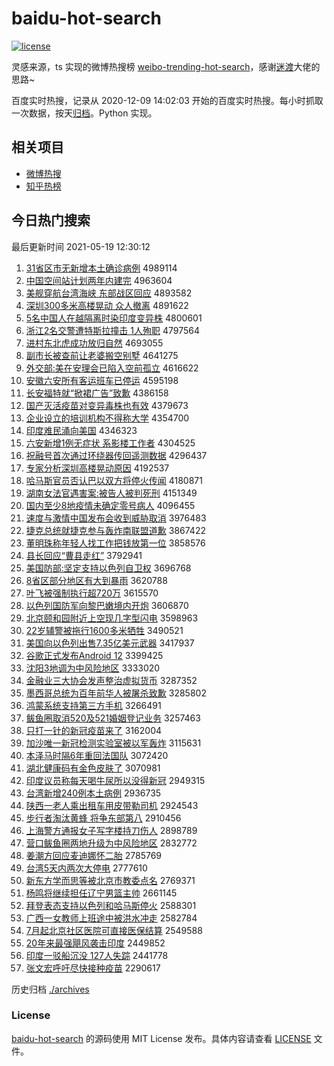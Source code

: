 # baidu-hot-search

[![license](https://img.shields.io/github/license/Arrackisarookie/baidu-hot-search)](https://github.com/Arrackisarookie/baidu-hot-search/blob/master/LICENSE)

灵感来源，ts 实现的微博热搜榜 [weibo-trending-hot-search](https://github.com/justjavac/weibo-trending-hot-search)，感谢[迷渡](https://github.com/justjavac)大佬的思路~

百度实时热搜，记录从 2020-12-09 14:02:03 开始的百度实时热搜。每小时抓取一次数据，按天[归档](./archives)。Python 实现。

## 相关项目
+ [微博热搜](https://github.com/Arrackisarookie/weibo-hot-search)
+ [知乎热榜](https://github.com/Arrackisarookie/zhihu-top-search)

## 今日热门搜索

<!-- Rank Begin -->

最后更新时间 2021-05-19 12:30:12

1. [31省区市无新增本土确诊病例](http://www.baidu.com/baidu?cl=3&tn=SE_baiduhomet8_jmjb7mjw&rsv_dl=fyb_top&fr=top1000&wd=31%CA%A1%C7%F8%CA%D0%CE%DE%D0%C2%D4%F6%B1%BE%CD%C1%C8%B7%D5%EF%B2%A1%C0%FD) 4989114
1. [中国空间站计划两年内建完](http://www.baidu.com/baidu?cl=3&tn=SE_baiduhomet8_jmjb7mjw&rsv_dl=fyb_top&fr=top1000&wd=%D6%D0%B9%FA%BF%D5%BC%E4%D5%BE%BC%C6%BB%AE%C1%BD%C4%EA%C4%DA%BD%A8%CD%EA) 4963604
1. [美舰穿航台湾海峡 东部战区回应](http://www.baidu.com/baidu?cl=3&tn=SE_baiduhomet8_jmjb7mjw&rsv_dl=fyb_top&fr=top1000&wd=%C3%C0%BD%A2%B4%A9%BA%BD%CC%A8%CD%E5%BA%A3%CF%BF%20%B6%AB%B2%BF%D5%BD%C7%F8%BB%D8%D3%A6) 4893582
1. [深圳300多米高楼晃动 众人撤离](http://www.baidu.com/baidu?cl=3&tn=SE_baiduhomet8_jmjb7mjw&rsv_dl=fyb_top&fr=top1000&wd=%C9%EE%DB%DA300%B6%E0%C3%D7%B8%DF%C2%A5%BB%CE%B6%AF%20%D6%DA%C8%CB%B3%B7%C0%EB) 4891622
1. [5名中国人在越隔离时染印度变异株](http://www.baidu.com/baidu?cl=3&tn=SE_baiduhomet8_jmjb7mjw&rsv_dl=fyb_top&fr=top1000&wd=5%C3%FB%D6%D0%B9%FA%C8%CB%D4%DA%D4%BD%B8%F4%C0%EB%CA%B1%C8%BE%D3%A1%B6%C8%B1%E4%D2%EC%D6%EA) 4800601
1. [浙江2名交警遭特斯拉撞击 1人殉职](http://www.baidu.com/baidu?cl=3&tn=SE_baiduhomet8_jmjb7mjw&rsv_dl=fyb_top&fr=top1000&wd=%D5%E3%BD%AD2%C3%FB%BD%BB%BE%AF%D4%E2%CC%D8%CB%B9%C0%AD%D7%B2%BB%F7%201%C8%CB%D1%B3%D6%B0) 4797564
1. [进村东北虎成功放归自然](http://www.baidu.com/baidu?cl=3&tn=SE_baiduhomet8_jmjb7mjw&rsv_dl=fyb_top&fr=top1000&wd=%BD%F8%B4%E5%B6%AB%B1%B1%BB%A2%B3%C9%B9%A6%B7%C5%B9%E9%D7%D4%C8%BB) 4693055
1. [副市长被查前让老婆搬空别墅](http://www.baidu.com/baidu?cl=3&tn=SE_baiduhomet8_jmjb7mjw&rsv_dl=fyb_top&fr=top1000&wd=%B8%B1%CA%D0%B3%A4%B1%BB%B2%E9%C7%B0%C8%C3%C0%CF%C6%C5%B0%E1%BF%D5%B1%F0%CA%FB) 4641275
1. [外交部:美在安理会已陷入空前孤立](http://www.baidu.com/baidu?cl=3&tn=SE_baiduhomet8_jmjb7mjw&rsv_dl=fyb_top&fr=top1000&wd=%CD%E2%BD%BB%B2%BF%3A%C3%C0%D4%DA%B0%B2%C0%ED%BB%E1%D2%D1%CF%DD%C8%EB%BF%D5%C7%B0%B9%C2%C1%A2) 4616622
1. [安徽六安所有客运班车已停运](http://www.baidu.com/baidu?cl=3&tn=SE_baiduhomet8_jmjb7mjw&rsv_dl=fyb_top&fr=top1000&wd=%B0%B2%BB%D5%C1%F9%B0%B2%CB%F9%D3%D0%BF%CD%D4%CB%B0%E0%B3%B5%D2%D1%CD%A3%D4%CB) 4595198
1. [长安福特就“掀裙广告”致歉](http://www.baidu.com/baidu?cl=3&tn=SE_baiduhomet8_jmjb7mjw&rsv_dl=fyb_top&fr=top1000&wd=%B3%A4%B0%B2%B8%A3%CC%D8%BE%CD%A1%B0%CF%C6%C8%B9%B9%E3%B8%E6%A1%B1%D6%C2%C7%B8) 4386158
1. [国产灭活疫苗对变异毒株也有效](http://www.baidu.com/baidu?cl=3&tn=SE_baiduhomet8_jmjb7mjw&rsv_dl=fyb_top&fr=top1000&wd=%B9%FA%B2%FA%C3%F0%BB%EE%D2%DF%C3%E7%B6%D4%B1%E4%D2%EC%B6%BE%D6%EA%D2%B2%D3%D0%D0%A7) 4379673
1. [企业设立的培训机构不得称大学](http://www.baidu.com/baidu?cl=3&tn=SE_baiduhomet8_jmjb7mjw&rsv_dl=fyb_top&fr=top1000&wd=%C6%F3%D2%B5%C9%E8%C1%A2%B5%C4%C5%E0%D1%B5%BB%FA%B9%B9%B2%BB%B5%C3%B3%C6%B4%F3%D1%A7) 4354700
1. [印度难民涌向美国](http://www.baidu.com/baidu?cl=3&tn=SE_baiduhomet8_jmjb7mjw&rsv_dl=fyb_top&fr=top1000&wd=%D3%A1%B6%C8%C4%D1%C3%F1%D3%BF%CF%F2%C3%C0%B9%FA) 4346323
1. [六安新增1例无症状 系影楼工作者](http://www.baidu.com/baidu?cl=3&tn=SE_baiduhomet8_jmjb7mjw&rsv_dl=fyb_top&fr=top1000&wd=%C1%F9%B0%B2%D0%C2%D4%F61%C0%FD%CE%DE%D6%A2%D7%B4%20%CF%B5%D3%B0%C2%A5%B9%A4%D7%F7%D5%DF) 4304525
1. [祝融号首次通过环绕器传回遥测数据](http://www.baidu.com/baidu?cl=3&tn=SE_baiduhomet8_jmjb7mjw&rsv_dl=fyb_top&fr=top1000&wd=%D7%A3%C8%DA%BA%C5%CA%D7%B4%CE%CD%A8%B9%FD%BB%B7%C8%C6%C6%F7%B4%AB%BB%D8%D2%A3%B2%E2%CA%FD%BE%DD) 4296437
1. [专家分析深圳高楼晃动原因](http://www.baidu.com/baidu?cl=3&tn=SE_baiduhomet8_jmjb7mjw&rsv_dl=fyb_top&fr=top1000&wd=%D7%A8%BC%D2%B7%D6%CE%F6%C9%EE%DB%DA%B8%DF%C2%A5%BB%CE%B6%AF%D4%AD%D2%F2) 4192537
1. [哈马斯官员否认巴以双方将停火传闻](http://www.baidu.com/baidu?cl=3&tn=SE_baiduhomet8_jmjb7mjw&rsv_dl=fyb_top&fr=top1000&wd=%B9%FE%C2%ED%CB%B9%B9%D9%D4%B1%B7%F1%C8%CF%B0%CD%D2%D4%CB%AB%B7%BD%BD%AB%CD%A3%BB%F0%B4%AB%CE%C5) 4180871
1. [湖南女法官遇害案:被告人被判死刑](http://www.baidu.com/baidu?cl=3&tn=SE_baiduhomet8_jmjb7mjw&rsv_dl=fyb_top&fr=top1000&wd=%BA%FE%C4%CF%C5%AE%B7%A8%B9%D9%D3%F6%BA%A6%B0%B8%3A%B1%BB%B8%E6%C8%CB%B1%BB%C5%D0%CB%C0%D0%CC) 4151349
1. [国内至少8地疫情未确定零号病人](http://www.baidu.com/baidu?cl=3&tn=SE_baiduhomet8_jmjb7mjw&rsv_dl=fyb_top&fr=top1000&wd=%B9%FA%C4%DA%D6%C1%C9%D98%B5%D8%D2%DF%C7%E9%CE%B4%C8%B7%B6%A8%C1%E3%BA%C5%B2%A1%C8%CB) 4096455
1. [速度与激情中国发布会收到威胁取消](http://www.baidu.com/baidu?cl=3&tn=SE_baiduhomet8_jmjb7mjw&rsv_dl=fyb_top&fr=top1000&wd=%CB%D9%B6%C8%D3%EB%BC%A4%C7%E9%D6%D0%B9%FA%B7%A2%B2%BC%BB%E1%CA%D5%B5%BD%CD%FE%D0%B2%C8%A1%CF%FB) 3976483
1. [捷克总统就捷克参与轰炸南联盟道歉](http://www.baidu.com/baidu?cl=3&tn=SE_baiduhomet8_jmjb7mjw&rsv_dl=fyb_top&fr=top1000&wd=%BD%DD%BF%CB%D7%DC%CD%B3%BE%CD%BD%DD%BF%CB%B2%CE%D3%EB%BA%E4%D5%A8%C4%CF%C1%AA%C3%CB%B5%C0%C7%B8) 3867422
1. [董明珠称年轻人找工作把钱放第一位](http://www.baidu.com/baidu?cl=3&tn=SE_baiduhomet8_jmjb7mjw&rsv_dl=fyb_top&fr=top1000&wd=%B6%AD%C3%F7%D6%E9%B3%C6%C4%EA%C7%E1%C8%CB%D5%D2%B9%A4%D7%F7%B0%D1%C7%AE%B7%C5%B5%DA%D2%BB%CE%BB) 3858576
1. [县长回应“曹县走红”](http://www.baidu.com/baidu?cl=3&tn=SE_baiduhomet8_jmjb7mjw&rsv_dl=fyb_top&fr=top1000&wd=%CF%D8%B3%A4%BB%D8%D3%A6%A1%B0%B2%DC%CF%D8%D7%DF%BA%EC%A1%B1) 3792941
1. [美国防部:坚定支持以色列自卫权](http://www.baidu.com/baidu?cl=3&tn=SE_baiduhomet8_jmjb7mjw&rsv_dl=fyb_top&fr=top1000&wd=%C3%C0%B9%FA%B7%C0%B2%BF%3A%BC%E1%B6%A8%D6%A7%B3%D6%D2%D4%C9%AB%C1%D0%D7%D4%CE%C0%C8%A8) 3696768
1. [8省区部分地区有大到暴雨](http://www.baidu.com/baidu?cl=3&tn=SE_baiduhomet8_jmjb7mjw&rsv_dl=fyb_top&fr=top1000&wd=8%CA%A1%C7%F8%B2%BF%B7%D6%B5%D8%C7%F8%D3%D0%B4%F3%B5%BD%B1%A9%D3%EA) 3620788
1. [叶飞被强制执行超720万](http://www.baidu.com/baidu?cl=3&tn=SE_baiduhomet8_jmjb7mjw&rsv_dl=fyb_top&fr=top1000&wd=%D2%B6%B7%C9%B1%BB%C7%BF%D6%C6%D6%B4%D0%D0%B3%AC720%CD%F2) 3615570
1. [以色列国防军向黎巴嫩境内开炮](http://www.baidu.com/baidu?cl=3&tn=SE_baiduhomet8_jmjb7mjw&rsv_dl=fyb_top&fr=top1000&wd=%D2%D4%C9%AB%C1%D0%B9%FA%B7%C0%BE%FC%CF%F2%C0%E8%B0%CD%C4%DB%BE%B3%C4%DA%BF%AA%C5%DA) 3606870
1. [北京颐和园附近上空现几字型闪电](http://www.baidu.com/baidu?cl=3&tn=SE_baiduhomet8_jmjb7mjw&rsv_dl=fyb_top&fr=top1000&wd=%B1%B1%BE%A9%D2%C3%BA%CD%D4%B0%B8%BD%BD%FC%C9%CF%BF%D5%CF%D6%BC%B8%D7%D6%D0%CD%C9%C1%B5%E7) 3598963
1. [22岁辅警被拖行1600多米牺牲](http://www.baidu.com/baidu?cl=3&tn=SE_baiduhomet8_jmjb7mjw&rsv_dl=fyb_top&fr=top1000&wd=22%CB%EA%B8%A8%BE%AF%B1%BB%CD%CF%D0%D01600%B6%E0%C3%D7%CE%FE%C9%FC) 3490521
1. [美国向以色列出售7.35亿美元武器](http://www.baidu.com/baidu?cl=3&tn=SE_baiduhomet8_jmjb7mjw&rsv_dl=fyb_top&fr=top1000&wd=%C3%C0%B9%FA%CF%F2%D2%D4%C9%AB%C1%D0%B3%F6%CA%DB7.35%D2%DA%C3%C0%D4%AA%CE%E4%C6%F7) 3417937
1. [谷歌正式发布Android 12](http://www.baidu.com/baidu?cl=3&tn=SE_baiduhomet8_jmjb7mjw&rsv_dl=fyb_top&fr=top1000&wd=%B9%C8%B8%E8%D5%FD%CA%BD%B7%A2%B2%BCAndroid%2012) 3399425
1. [沈阳3地调为中风险地区](http://www.baidu.com/baidu?cl=3&tn=SE_baiduhomet8_jmjb7mjw&rsv_dl=fyb_top&fr=top1000&wd=%C9%F2%D1%F43%B5%D8%B5%F7%CE%AA%D6%D0%B7%E7%CF%D5%B5%D8%C7%F8) 3333020
1. [金融业三大协会发声整治虚拟货币](http://www.baidu.com/baidu?cl=3&tn=SE_baiduhomet8_jmjb7mjw&rsv_dl=fyb_top&fr=top1000&wd=%BD%F0%C8%DA%D2%B5%C8%FD%B4%F3%D0%AD%BB%E1%B7%A2%C9%F9%D5%FB%D6%CE%D0%E9%C4%E2%BB%F5%B1%D2) 3287352
1. [墨西哥总统为百年前华人被屠杀致歉](http://www.baidu.com/baidu?cl=3&tn=SE_baiduhomet8_jmjb7mjw&rsv_dl=fyb_top&fr=top1000&wd=%C4%AB%CE%F7%B8%E7%D7%DC%CD%B3%CE%AA%B0%D9%C4%EA%C7%B0%BB%AA%C8%CB%B1%BB%CD%C0%C9%B1%D6%C2%C7%B8) 3285802
1. [鸿蒙系统支持第三方手机](http://www.baidu.com/baidu?cl=3&tn=SE_baiduhomet8_jmjb7mjw&rsv_dl=fyb_top&fr=top1000&wd=%BA%E8%C3%C9%CF%B5%CD%B3%D6%A7%B3%D6%B5%DA%C8%FD%B7%BD%CA%D6%BB%FA) 3266491
1. [鲅鱼圈取消520及521婚姻登记业务](http://www.baidu.com/baidu?cl=3&tn=SE_baiduhomet8_jmjb7mjw&rsv_dl=fyb_top&fr=top1000&wd=%F6%D1%D3%E3%C8%A6%C8%A1%CF%FB520%BC%B0521%BB%E9%D2%F6%B5%C7%BC%C7%D2%B5%CE%F1) 3257463
1. [只打一针的新冠疫苗来了](http://www.baidu.com/baidu?cl=3&tn=SE_baiduhomet8_jmjb7mjw&rsv_dl=fyb_top&fr=top1000&wd=%D6%BB%B4%F2%D2%BB%D5%EB%B5%C4%D0%C2%B9%DA%D2%DF%C3%E7%C0%B4%C1%CB) 3162004
1. [加沙唯一新冠检测实验室被以军轰炸](http://www.baidu.com/baidu?cl=3&tn=SE_baiduhomet8_jmjb7mjw&rsv_dl=fyb_top&fr=top1000&wd=%BC%D3%C9%B3%CE%A8%D2%BB%D0%C2%B9%DA%BC%EC%B2%E2%CA%B5%D1%E9%CA%D2%B1%BB%D2%D4%BE%FC%BA%E4%D5%A8) 3115631
1. [本泽马时隔6年重回法国队](http://www.baidu.com/baidu?cl=3&tn=SE_baiduhomet8_jmjb7mjw&rsv_dl=fyb_top&fr=top1000&wd=%B1%BE%D4%F3%C2%ED%CA%B1%B8%F46%C4%EA%D6%D8%BB%D8%B7%A8%B9%FA%B6%D3) 3072420
1. [湖北健康码有金色皮肤了](http://www.baidu.com/baidu?cl=3&tn=SE_baiduhomet8_jmjb7mjw&rsv_dl=fyb_top&fr=top1000&wd=%BA%FE%B1%B1%BD%A1%BF%B5%C2%EB%D3%D0%BD%F0%C9%AB%C6%A4%B7%F4%C1%CB) 3070981
1. [印度议员称每天喝牛尿所以没得新冠](http://www.baidu.com/baidu?cl=3&tn=SE_baiduhomet8_jmjb7mjw&rsv_dl=fyb_top&fr=top1000&wd=%D3%A1%B6%C8%D2%E9%D4%B1%B3%C6%C3%BF%CC%EC%BA%C8%C5%A3%C4%F2%CB%F9%D2%D4%C3%BB%B5%C3%D0%C2%B9%DA) 2949315
1. [台湾新增240例本土病例](http://www.baidu.com/baidu?cl=3&tn=SE_baiduhomet8_jmjb7mjw&rsv_dl=fyb_top&fr=top1000&wd=%CC%A8%CD%E5%D0%C2%D4%F6240%C0%FD%B1%BE%CD%C1%B2%A1%C0%FD) 2936735
1. [陕西一老人乘出租车用皮带勒司机](http://www.baidu.com/baidu?cl=3&tn=SE_baiduhomet8_jmjb7mjw&rsv_dl=fyb_top&fr=top1000&wd=%C9%C2%CE%F7%D2%BB%C0%CF%C8%CB%B3%CB%B3%F6%D7%E2%B3%B5%D3%C3%C6%A4%B4%F8%C0%D5%CB%BE%BB%FA) 2924543
1. [步行者淘汰黄蜂 将争东部第八](http://www.baidu.com/baidu?cl=3&tn=SE_baiduhomet8_jmjb7mjw&rsv_dl=fyb_top&fr=top1000&wd=%B2%BD%D0%D0%D5%DF%CC%D4%CC%AD%BB%C6%B7%E4%20%BD%AB%D5%F9%B6%AB%B2%BF%B5%DA%B0%CB) 2910456
1. [上海警方通报女子写字楼持刀伤人](http://www.baidu.com/baidu?cl=3&tn=SE_baiduhomet8_jmjb7mjw&rsv_dl=fyb_top&fr=top1000&wd=%C9%CF%BA%A3%BE%AF%B7%BD%CD%A8%B1%A8%C5%AE%D7%D3%D0%B4%D7%D6%C2%A5%B3%D6%B5%B6%C9%CB%C8%CB) 2898789
1. [营口鲅鱼圈两地升级为中风险地区](http://www.baidu.com/baidu?cl=3&tn=SE_baiduhomet8_jmjb7mjw&rsv_dl=fyb_top&fr=top1000&wd=%D3%AA%BF%DA%F6%D1%D3%E3%C8%A6%C1%BD%B5%D8%C9%FD%BC%B6%CE%AA%D6%D0%B7%E7%CF%D5%B5%D8%C7%F8) 2832772
1. [姜潮方回应麦迪娜怀二胎](http://www.baidu.com/baidu?cl=3&tn=SE_baiduhomet8_jmjb7mjw&rsv_dl=fyb_top&fr=top1000&wd=%BD%AA%B3%B1%B7%BD%BB%D8%D3%A6%C2%F3%B5%CF%C4%C8%BB%B3%B6%FE%CC%A5) 2785769
1. [台湾5天内两次大停电](http://www.baidu.com/baidu?cl=3&tn=SE_baiduhomet8_jmjb7mjw&rsv_dl=fyb_top&fr=top1000&wd=%CC%A8%CD%E55%CC%EC%C4%DA%C1%BD%B4%CE%B4%F3%CD%A3%B5%E7) 2777610
1. [新东方学而思等被北京市教委点名](http://www.baidu.com/baidu?cl=3&tn=SE_baiduhomet8_jmjb7mjw&rsv_dl=fyb_top&fr=top1000&wd=%D0%C2%B6%AB%B7%BD%D1%A7%B6%F8%CB%BC%B5%C8%B1%BB%B1%B1%BE%A9%CA%D0%BD%CC%CE%AF%B5%E3%C3%FB) 2769371
1. [杨鸣将继续担任辽宁男篮主帅](http://www.baidu.com/baidu?cl=3&tn=SE_baiduhomet8_jmjb7mjw&rsv_dl=fyb_top&fr=top1000&wd=%D1%EE%C3%F9%BD%AB%BC%CC%D0%F8%B5%A3%C8%CE%C1%C9%C4%FE%C4%D0%C0%BA%D6%F7%CB%A7) 2661145
1. [拜登表态支持以色列和哈马斯停火](http://www.baidu.com/baidu?cl=3&tn=SE_baiduhomet8_jmjb7mjw&rsv_dl=fyb_top&fr=top1000&wd=%B0%DD%B5%C7%B1%ED%CC%AC%D6%A7%B3%D6%D2%D4%C9%AB%C1%D0%BA%CD%B9%FE%C2%ED%CB%B9%CD%A3%BB%F0) 2588301
1. [广西一女教师上班途中被洪水冲走](http://www.baidu.com/baidu?cl=3&tn=SE_baiduhomet8_jmjb7mjw&rsv_dl=fyb_top&fr=top1000&wd=%B9%E3%CE%F7%D2%BB%C5%AE%BD%CC%CA%A6%C9%CF%B0%E0%CD%BE%D6%D0%B1%BB%BA%E9%CB%AE%B3%E5%D7%DF) 2582784
1. [7月起北京社区医院可直接医保结算](http://www.baidu.com/baidu?cl=3&tn=SE_baiduhomet8_jmjb7mjw&rsv_dl=fyb_top&fr=top1000&wd=7%D4%C2%C6%F0%B1%B1%BE%A9%C9%E7%C7%F8%D2%BD%D4%BA%BF%C9%D6%B1%BD%D3%D2%BD%B1%A3%BD%E1%CB%E3) 2549588
1. [20年来最强飓风袭击印度](http://www.baidu.com/baidu?cl=3&tn=SE_baiduhomet8_jmjb7mjw&rsv_dl=fyb_top&fr=top1000&wd=20%C4%EA%C0%B4%D7%EE%C7%BF%EC%AB%B7%E7%CF%AE%BB%F7%D3%A1%B6%C8) 2449852
1. [印度一驳船沉没 127人失踪](http://www.baidu.com/baidu?cl=3&tn=SE_baiduhomet8_jmjb7mjw&rsv_dl=fyb_top&fr=top1000&wd=%D3%A1%B6%C8%D2%BB%B2%B5%B4%AC%B3%C1%C3%BB%20127%C8%CB%CA%A7%D7%D9) 2441778
1. [张文宏呼吁尽快接种疫苗](http://www.baidu.com/baidu?cl=3&tn=SE_baiduhomet8_jmjb7mjw&rsv_dl=fyb_top&fr=top1000&wd=%D5%C5%CE%C4%BA%EA%BA%F4%D3%F5%BE%A1%BF%EC%BD%D3%D6%D6%D2%DF%C3%E7) 2290617
<!-- Rank End -->

历史归档 [./archives](./archives)

### License

[baidu-hot-search](https://github.com/Arrackisarookie/baidu-hot-search) 的源码使用 MIT License 发布。具体内容请查看 [LICENSE](./LICENSE) 文件。
